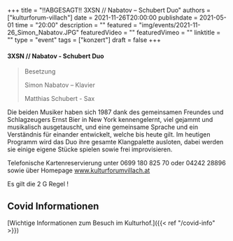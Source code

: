 +++
title = "!!ABGESAGT!! 3XSN // Nabatov – Schubert Duo"
authors = ["kulturforum-villach"]
date = 2021-11-26T20:00:00
publishdate = 2021-05-01
time = "20:00"
description = ""
featured = "img/events/2021-11-26_Simon_Nabatov.JPG"
featuredVideo = ""
featuredVimeo = ""
linktitle = ""
type = "event"
tags = ["konzert"]
draft = false
+++

#### 3XSN // Nabatov - Schubert Duo

>Besetzung
>
>Simon Nabatov – Klavier
>
>Matthias Schubert - Sax
 
Die beiden Musiker haben sich 1987 dank des gemeinsamen Freundes und Schlagzeugers Ernst Bier in New York kennengelernt, viel gejammt und musikalisch ausgetauscht, und eine gemeinsame Sprache und ein Verständnis für einander entwickelt, welche bis heute gilt.
Im heutigen Programm wird das Duo ihre gesamte Klangpalette ausloten, dabei werden sie einige eigene Stücke spielen sowie frei improvisieren.

 
Telefonische Kartenreservierung unter 0699 180 825 70 oder 04242 28896  sowie über Homepage www.kulturforumvillach.at                             

Es gilt die 2 G Regel !


## Covid Informationen

[Wichtige Informationen zum Besuch im Kulturhof.]({{< ref "/covid-info" >}})
